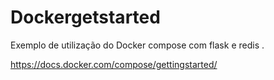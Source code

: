 # Dockergetstarted
Exemplo de utilização do Docker compose com flask e redis .

https://docs.docker.com/compose/gettingstarted/
